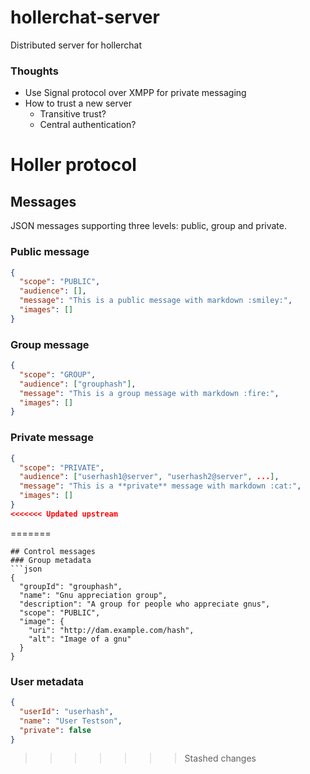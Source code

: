 # hollerchat-server
Distributed server for hollerchat

### Thoughts
* Use Signal protocol over XMPP for private messaging
* How to trust a new server
  * Transitive trust?
  * Central authentication?

# Holler protocol

## Messages
JSON messages supporting three levels: public, group and private.
### Public message
```json
{
  "scope": "PUBLIC",
  "audience": [],
  "message": "This is a public message with markdown :smiley:",
  "images": []
}
```
### Group message
```json
{
  "scope": "GROUP",
  "audience": ["grouphash"],
  "message": "This is a group message with markdown :fire:",
  "images": []
}
```
### Private message
```json
{
  "scope": "PRIVATE",
  "audience": ["userhash1@server", "userhash2@server", ...],
  "message": "This is a **private** message with markdown :cat:",
  "images": []
}
<<<<<<< Updated upstream
``` 
=======
```
## Control messages
### Group metadata
```json
{
  "groupId": "grouphash",
  "name": "Gnu appreciation group",
  "description": "A group for people who appreciate gnus",
  "scope": "PUBLIC",
  "image": {
    "uri": "http://dam.example.com/hash",
    "alt": "Image of a gnu"
  }
}
```
### User metadata
```json
{
  "userId": "userhash",
  "name": "User Testson",
  "private": false
}
```
>>>>>>> Stashed changes
